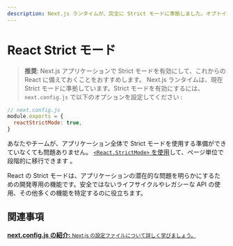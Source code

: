 ```yaml
---
description: Next.js ランタイムが、完全に Strict モードに準拠しました。オプトインの方法を学びましょう。
---
```


# React Strict モード

> **推奨**: Next.js アプリケーションで Strict モードを有効にして、これからの React に備えておくことをおすすめします。
Next.js ランタイムは、現在 Strict モードに準拠しています。Strict モードを有効にするには、 `next.config.js` で以下のオプションを設定してください :


```js
// next.config.js
module.exports = {
  reactStrictMode: true,
}
```

あなたやチームが、アプリケーション全体で Strict モードを使用する準備ができていなくても問題ありません。 [`<React.StrictMode>` を使用](https://reactjs.org/docs/strict-mode.html)して、ページ単位で段階的に移行できます 。

React の Strict モードは、アプリケーションの潜在的な問題を明らかにするための開発専用の機能です。安全ではないライフサイクルやレガシーな API の使用、その他多くの機能を特定するのに役立ちます。

## 関連事項

<div class="card">
  <a href="/docs/api-reference/next.config.js/introduction.md">
    <b>next.config.js の紹介:</b>
    <small>Next.js の設定ファイルについて詳しく学びましょう。</small>
  </a>
</div>
